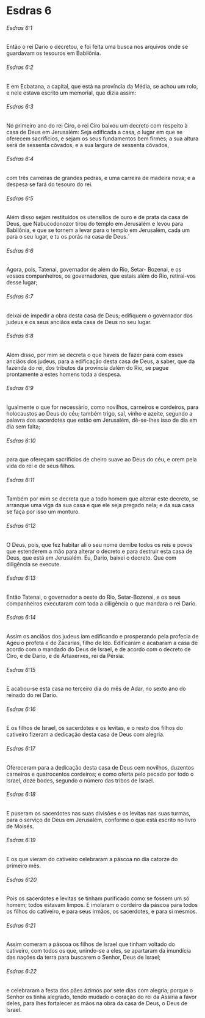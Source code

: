 # Esdras 6

###### Esdras 6:1

Então o rei Dario o decretou, e foi feita uma busca nos arquivos onde se guardavam os tesouros em Babilônia.

###### Esdras 6:2

E em Ecbatana, a capital, que está na província da Média, se achou um rolo, e nele estava escrito um memorial, que dizia assim:

###### Esdras 6:3

No primeiro ano do rei Ciro, o rei Ciro baixou um decreto com respeito à casa de Deus em Jerusalém: Seja edificada a casa, o lugar em que se oferecem sacrifícios, e sejam os seus fundamentos bem firmes; a sua altura será de sessenta côvados, e a sua largura de sessenta côvados,

###### Esdras 6:4

com três carreiras de grandes pedras, e uma carreira de madeira nova; e a despesa se fará do tesouro do rei.

###### Esdras 6:5

Além disso sejam restituídos os utensílios de ouro e de prata da casa de Deus, que Nabucodonozor tirou do templo em Jerusalém e levou para Babilônia, e que se tornem a levar para o templo em Jerusalém, cada um para o seu lugar, e tu os porás na casa de Deus.´

###### Esdras 6:6

Agora, pois, Tatenai, governador de além do Rio, Setar- Bozenai, e os vossos companheiros, os governadores, que estais além do Rio, retirai-vos desse lugar;

###### Esdras 6:7

deixai de impedir a obra desta casa de Deus; edifiquem o governador dos judeus e os seus anciãos esta casa de Deus no seu lugar.

###### Esdras 6:8

Além disso, por mim se decreta o que haveis de fazer para com esses anciãos dos judeus, para a edificação desta casa de Deus, a saber, que da fazenda do rei, dos tributos da província dalém do Rio, se pague prontamente a estes homens toda a despesa.

###### Esdras 6:9

Igualmente o que for necessário, como novilhos, carneiros e cordeiros, para holocaustos ao Deus do céu; também trigo, sal, vinho e azeite, segundo a palavra dos sacerdotes que estão em Jerusalém, dê-se-lhes isso de dia em dia sem falta;

###### Esdras 6:10

para que ofereçam sacrifícios de cheiro suave ao Deus do céu, e orem pela vida do rei e de seus filhos.

###### Esdras 6:11

Também por mim se decreta que a todo homem que alterar este decreto, se arranque uma viga da sua casa e que ele seja pregado nela; e da sua casa se faça por isso um monturo.

###### Esdras 6:12

O Deus, pois, que fez habitar ali o seu nome derribe todos os reis e povos que estenderem a mão para alterar o decreto e para destruir esta casa de Deus, que está em Jerusalém. Eu, Dario, baixei o decreto. Que com diligência se execute.

###### Esdras 6:13

Então Tatenai, o governador a oeste do Rio, Setar-Bozenai, e os seus companheiros executaram com toda a diligência o que mandara o rei Dario.

###### Esdras 6:14

Assim os anciãos dos judeus iam edificando e prosperando pela profecia de Ageu o profeta e de Zacarias, filho de Ido. Edificaram e acabaram a casa de acordo com o mandado do Deus de Israel, e de acordo com o decreto de Ciro, e de Dario, e de Artaxerxes, rei da Pérsia.

###### Esdras 6:15

E acabou-se esta casa no terceiro dia do mês de Adar, no sexto ano do reinado do rei Dario.

###### Esdras 6:16

E os filhos de Israel, os sacerdotes e os levitas, e o resto dos filhos do cativeiro fizeram a dedicação desta casa de Deus com alegria.

###### Esdras 6:17

Ofereceram para a dedicação desta casa de Deus cem novilhos, duzentos carneiros e quatrocentos cordeiros; e como oferta pelo pecado por todo o Israel, doze bodes, segundo o número das tribos de Israel.

###### Esdras 6:18

E puseram os sacerdotes nas suas divisões e os levitas nas suas turmas, para o serviço de Deus em Jerusalém, conforme o que está escrito no livro de Moisés.

###### Esdras 6:19

E os que vieram do cativeiro celebraram a páscoa no dia catorze do primeiro mês.

###### Esdras 6:20

Pois os sacerdotes e levitas se tinham purificado como se fossem um só homem; todos estavam limpos. E imolaram o cordeiro da páscoa para todos os filhos do cativeiro, e para seus irmãos, os sacerdotes, e para si mesmos.

###### Esdras 6:21

Assim comeram a páscoa os filhos de Israel que tinham voltado do cativeiro, com todos os que, unindo-se a eles, se apartaram da imundícia das nações da terra para buscarem o Senhor, Deus de Israel;

###### Esdras 6:22

e celebraram a festa dos pães ázimos por sete dias com alegria; porque o Senhor os tinha alegrado, tendo mudado o coração do rei da Assíria a favor deles, para lhes fortalecer as mãos na obra da casa de Deus, o Deus de Israel.

